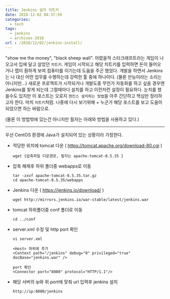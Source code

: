 ```yaml
---
title: Jenkins 설치 치트키
date: 2018-12-02 04:37:59
categories:
  - tech
tags: 
  - jenkins
  - archives-2018
url : /2018/12/02/jenkins-install/
---
```

"show me the money", "black sheep wall". 
어렸을적 스타크래프트라는 게임이 나오고서 입에 달고 살았던 `치트키`. 게임이 시작되고 해당 치트키를 입력하면 돈이 들어오거나 맵이 훤하게 보여 컴퓨터를 이기는데 도움을 주곤 했었다. <!-- more -->
개발을 하면서 Jenkins는 나 대신 어떤 업무를 수행하는데 강력한 툴 중에 하나이다. (물론 만능이라는 소리는 아니지만...) 새로운 프로젝트가 시작되거나 개발도중 무언가 자동화를 하고 싶을 경우엔 Jenkins를 찾게 되는데 그럴때마다 설치를 하고 이런저런 설정이 필요하다.
눈치를 챘을수도 있지만 이 포스트는 오로지 `젠킨스 설치하는 방법`을 아주 간단하고 핵심만 정리하고자 한다. 마치 `치트키`처럼. 
나중에 다시 보기위해 + 누군가 해당 포스트를 보고 도움이 되었으면 하는 바람으로.

(물론 이 방법밖에 있는건 아니지만 필자는 아래와 방법을 사용하고 있다.)

---
우선 CentOS 환경에 Java가 설치되어 있는 상황이라 가정한다.


- 적당한 위치에 tomcat 다운 ( https://tomcat.apache.org/download-80.cgi )
  ```
  wget {압축파일 다운경로, 필자는 apache-tomcat-8.5.35 }
  ```
- 압축 해제후 하위 폴더중 webapps로 이동
  ```
  tar -zxvf apache-tomcat-8.5.35.tar.gz
  cd apache-tomcat-8.5.35/webapps
  ```
- Jenkins 다운 ( https://jenkins.io/download/ )
  ```
  wget http://mirrors.jenkins.io/war-stable/latest/jenkins.war
  ```
- tomcat 하위폴더중 conf 폴더로 이동
  ```
  cd ../conf
  ```
- server.xml 수정 및 http port 확인
  ```
  vi server.xml

  <Host> 하위에 추가
  <Context path="/jenkins" debug="0" privileged="true" docBase="jenkins.war" />

  port 확인
  <Connector port="8080" protocol="HTTP/1.1"/>
  ```
- 해당 서버의 ip와 위 port에 맞춰 url 입력후 jenkins 설치
  ```
  http://ip:8080/jenkins
  ```